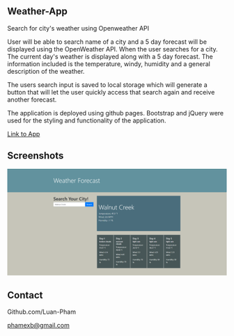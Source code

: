 ## Weather-App

Search for city's weather using Openweather API

User will be able to search name of a city and a 5 day forecast will be displayed using the OpenWeather API.
When the user searches for a city. The current day's weather is displayed along with a 5 day forecast. The information included is the temperature, windy, humidity and a general description of the weather.

The users search input is saved to local storage which will generate a button that will let the user quickly access that search again and receive another forecast.

The application is deployed using github pages. Bootstrap and jQuery were used for the styling and functionality of the application.

<a href="https://luan-pham.github.io/Weather-App/"> Link to App </a>
## Screenshots

<img img width='600' src="./Assets/weather-sample.png">

## Contact

Github.com/Luan-Pham

phamexb@gmail.com
